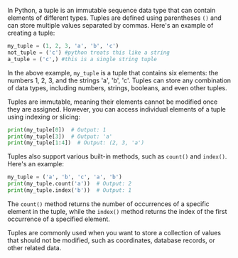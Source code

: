 In Python, a tuple is an immutable sequence data type that can contain elements of different types. Tuples are defined using parentheses `()` and can store multiple values separated by commas. Here's an example of creating a tuple:

```python
my_tuple = (1, 2, 3, 'a', 'b', 'c')
not_tuple = ('c') #python treats this like a string
a_tuple = ('c',) #this is a single string tuple
```

In the above example, `my_tuple` is a tuple that contains six elements: the numbers 1, 2, 3, and the strings 'a', 'b', 'c'. Tuples can store any combination of data types, including numbers, strings, booleans, and even other tuples.

Tuples are immutable, meaning their elements cannot be modified once they are assigned. However, you can access individual elements of a tuple using indexing or slicing:

```python
print(my_tuple[0])  # Output: 1
print(my_tuple[3])  # Output: 'a'
print(my_tuple[1:4])  # Output: (2, 3, 'a')
```



Tuples also support various built-in methods, such as `count()` and `index()`. Here's an example:

```python
my_tuple = ('a', 'b', 'c', 'a', 'b')
print(my_tuple.count('a'))  # Output: 2
print(my_tuple.index('b'))  # Output: 1
```



The `count()` method returns the number of occurrences of a specific element in the tuple, while the `index()` method returns the index of the first occurrence of a specified element.

Tuples are commonly used when you want to store a collection of values that should not be modified, such as coordinates, database records, or other related data.